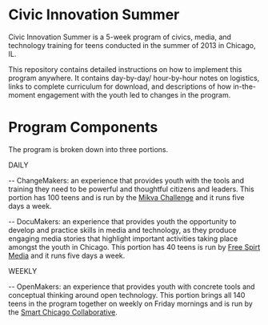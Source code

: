 Civic Innovation Summer
=======================

Civic Innovation Summer is a 5-week program of civics, media, and technology training for teens conducted in the summer of 2013 in Chicago, IL.

This repository contains detailed instructions on how to implement this program anywhere. It contains day-by-day/ hour-by-hour notes on logistics, links to complete curriculum for download, and descriptions of how in-the-moment engagement with the youth led to changes in the program.

Program Components
=======================

The program is broken down into three portions.

DAILY

-- ChangeMakers: an experience that provides youth with the tools and training they need to be powerful and thoughtful citizens and leaders. This portion has 100 teens and is run by the [Mikva Challenge](http://www.mikvachallenge.org/summer/) and it runs five days a week.

-- DocuMakers: an experience that provides youth the opportunity to develop and practice skills in media and technology, as they produce engaging media stories that highlight important activities taking place amongst the youth in Chicago. This portion has 40 teens is run by [Free Spirt Media](http://www.freespiritmedia.org/) and it runs five days a week. 

WEEKLY

-- OpenMakers: an experience that provides youth with concrete tools and conceptual thinking around open technology. This portion brings all 140 teens in the program together on weekly on Friday mornings and is run by the [Smart Chicago Collaborative](http://www.smartchicagocollaborative.org/).

